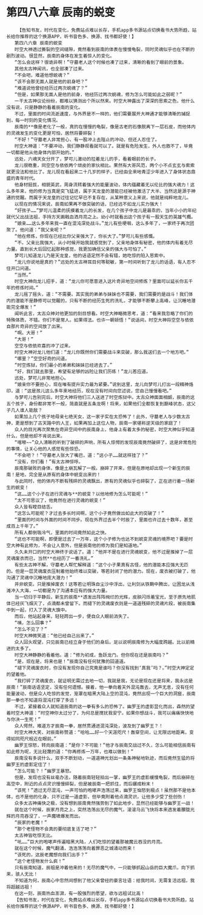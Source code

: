 # 第四八六章 辰南的蜕变
        【告知书友，时代在变化，免费站点难以长存，手机app多书源站点切换看书大势所趋，站长给你推荐的这个换源APP，听书音色多、换源、找书都好使！】
       第四八六章 辰南的蜕变
       时空大神透过撕裂的空间缝隙，竟然看到辰南的体表在慢慢龟裂，同时灵魂似乎也在不断的剧烈波动。很显然，辰南的身体在发生着惊人的变化。
       “怎么会这样？很诡异啊！”守墓老人这个时候也凑了过来，清晰的看到了眼前的景象。
       其他太古神闻讯，也全部凑了过来。
       “不会吧，难道他想蜕魂？”
       “该不会那无面人就是他的前身吧？”
       “难道说他曾经经历过两次蜕魂了？”
       “但是，如果那无面人是他的前身，他经历过两次蜕魂，修为怎么可能如此之弱呢？”
       一干太古神议论纷纷，都难以猜测出个所以然来。时空大神露出了深深的思索之色，他什么没有说，只是静静的看着辰南的变化。
       不过，里面的时间流逝速度，与外界是不一样的，他们需要展开大神通才能够清晰的捕捉到，每一时刻的变化情况。
       辰南的**像是老化了一般，真的在慢慢的龟裂，像是古老的石像脱离下一层石皮，而他体内的灵魂发生的变化更是可怕，居然将要碎裂！
       “不好！”守墓老人非常担心，有一股冲上去阻止的冲动，但还人忍住了。
       时空大神道：“不要冲动，我们静静观看就可以了。就是有危险发生，外人也救不了，毕竟一切都是他从他身体内部开始的。”
       远处，六魂天女分开了，梦可儿激动的拉着龙儿的手，看着眼前的长子。
       龙儿很稳重，同空空与依依两个顽皮的家伙相比。果然有大哥风范，两个小不点玄玄与索索就更没法和他比了。龙儿现在看起来二十几岁的样子，已经由全来地青涩少年进入了身体状态鼎盛的青年时代。
       他身材挺拔，相貌英武，周身流转着强大的能量波动，体内蕴藏着无以伦比的强大魂力！这么多年来，他的修为当真是突飞猛进，属于天龙皇的潜能已经被他激活了大半、当然这是源于神通的觉醒。而属于天龙皇的过往记忆早已不复存在，从某种意义上来说，他就是纯粹地龙儿。
       以现在的情况来说，辰南如果再不做突破的话，已经远不如龙儿实力强大！
       “好孩子……”梦可儿温柔的抚摸着龙儿的长发，在几个孩子中龙儿是最乖的，当年小小的年纪就代父出战法祖，手持方天画戟血洒月亮之上。幼小时就看出这个孩子有一股天生的英雄气概。
       “娘亲……这么多年来我一直在混沌深处战斗。”龙儿有些哽咽，这么多年了，一家终于再次团聚了。他问道：“我父亲呢？”
       “他在修炼，你现在已经比你父亲强大了，你长大了。”梦可儿有些感慨。
       “不。父亲比我强大，从小时候开始我就感觉到了，父亲地身体有秘密，他的体内有着无尽力量。直到长大后回忆起那种感觉，我更加确信父亲的强大与可怕了。”
       梦可儿知道龙儿乃是天龙皇，他的话语定然不会有错，她吃惊的陷入思索中。
       “龙儿你说地是真的？”远处的太古神耳目何等聪敏，第一时间听到了龙儿的话语，有人忍不住开口问道。
       “当然。”
       时空大神向龙儿招手，道：“龙儿你可愿意进入这片奇异地空间修炼？里面可以延长你五千年的修炼时间。”
       龙儿摇了摇头，道：“不需要。其实我的弟弟与妹妹也不需要，我们需要的是战斗！我们体内的潜能不是静修可以觉醒的，只有不断的经历生死的洗礼，才能够不断攀上高峰，让沉睡地潜能完全爆发！”
       闻听此言，太古众神对他更加的刮目想看。时空大神略微思考，道：“看来我忽略了你们的特殊体质，不错。你们不是常人。如果得法。也许一朝顿悟！”说话间，时空大神将空空与依依自那片奇异的空间放了出来。
       “啊。大哥！”
       “大哥！”
       空空与依依欢喜的冲了过来。
       时空大神对龙儿他们道：“龙儿你既然你们需要战斗来突破，那么我送们去一个地方吧。”
       “哪里？”空空好奇的问道。
       “时空炼狱，你们最小的弟弟和妹妹已经进去了。”
       “好，我们就去那里，希望有足够的凶险让我们历练！”龙儿答应道。
       远处，梦可儿非常地担心。
       “娘亲你不要担心，现在唯有提升实力最为紧要。”说到这里，龙儿向梦可儿打出一段精神烙印，道：“这是孩儿这么多年来地经历，现在没有时间向您述说，您自己慢慢看吧。”
       与梦可儿告别完后，时空大神将他们三人送进了时空炼狱中。太古众神面面相觑，辰南的这五个孩子，身份都非常不一般，简直就是五条龙啊！将来，如果他们全都恢复到巅峰状态，这父子几人谁人能敌？
       如果加上几个孩子地母亲七绝天女，这一家子实在太恐怖了！此外，守墓老人与少数太古神，更是想到了古天路中的人王，如果再加上这位人物，辰南一家堪称逆天级的家庭了！
       众人的目光再次聚焦在奇异空间中的辰南身上，他身上有着太多的秘密，时空大神似乎知道什么，但是他却不肯说出来。
       “喀嚓~~”众人清晰的听到了破碎的声响，所有人惊愕的发现辰南竟然破碎了，这是非常危险的事情，让关心他的人感觉有些惊恐。
       “不会吧？！”守墓老人张大了嘴巴，道：“这小子……就这样挂了？”
       “没有，你们看！”有太古神惊呼。
       辰南那破败的身体，像是土崩瓦解了一般。崩碎了开来，但是在原地却出现一个新生的辰南！是地，完全是从原有的身体中蜕变出来的！
       与此同时，他的体内不断有残碎的灵魂飘出，原有的灵魂似乎也碎裂了，正在进行着一场新生的蜕变！
       “这……这个小子在进行灵魂与**的蜕变？以他地修为怎么可能呢！”
       “太不可思议了，他竟然在进行灵魂的蜕变！”
       众人皆有瞠目结舌。
       “这怎么可能呢？才过去多长时间啊，这个小子竟然做出如此大的突破了！”
       “里面的时间与外面的时间不同步。现在外界过去半个时辰了，里面也许过去十数年，甚至成百上千年了。”
       所有人都倒吸冷气，里面的时间竟然如此之快。
       “这也不可能啊，即便是过去了一万年，这个小子修为也达不到蜕变灵魂的境界吧？要是时空大神有此修为，不会让人意外，但是辰南他的修为我们是知道地。”
       久久未开口的时空大神终于说话了。道：“他并不是在进行灵魂蜕变，他不过是推掉了一层灵魂废衣而已，当然**也经历了一番洗礼。”
       有些太古神不解，守墓老人帮忙解释道：“这个小子果真有古怪，他的潜能本应强大无匹的。但是一层灵魂废衣压制着他始终难以突破，等若封闭了他的潜力。现在，废衣被打破了，他沟通了灵魂中沉睡地庞大潜力！”
       并非蜕变。只是推掉废衣！这等若让明珠自尘沙中浮出，让利剑从铁鞘中腾出，让困龙从浅滩冲入大海，一切都是为了沟通本应有的强大力量。
       当一切归于平静后，新生的辰南**透发出阵阵绚烂的光辉，皮肤闪烁着宝光，至于原先地肌体已经灰飞烟灭了，点滴都未曾留下。而褪下的灵魂废衣则是一道道残碎的灵魂片段，被辰南集中到一起，打入了灵魂大旗中。
       而后，他站起身来，轻轻跨出一步，便自众人眼前消失了。
       “咦，怎么回事？”
       “怎么不见了？”
       时空大神微笑道：“他已经自己出来了。”
       众人回头观望，只见辰南已经立身于他们的身后。足以说明辰南修为大幅度跨越。比以前精进的太多了。
       时空大神静静的看着他。道：“修为初成，鱼跃龙门。但你现在还是辰南吗？”
       “是，现在是，将来也是！”辰南没有任何犹豫的回道道。
       “褪下灵魂废衣时，你没有发现你自己究竟是谁吗？你没有找到‘真我’吗？。”时空大神定定的望着他。
       “我打碎了灵魂废衣，就证明无需过去地一切，我就是我，无论是现在还是将来，我永远是辰南！”辰南话语坚定，没有任何遗憾。接着，他一拳向着天外混沌轰去，无声无息，没有任何能量波动，但是众人吃惊的发觉，笼罩在暗黑大陆上空的混沌，竟然出现一个巨大的洞窟，辰南那一拳也不知道将混沌打穿了多远！
       不过，紧接着众人就知道辰南的这一拳有多么的恐怖了。幽罗王的虚影显化而出，森然的望着时空大神道：“时空神你太过分了，为何总是搅扰我安宁。如果你想战斗，我可以痛痛快快地与你决一生死！”
       众人愕然，难道方才辰南一拳，居然贯通进混沌深处，波及到了幽罗王？！
       时空大神大笑，对辰南称赞道：“哈哈……好一个天涯咫尺！轰穿空间，让无限远地距离，变得如同咫尺般近在眼前。”
       幽罗王惊怒，转向辰南道：“是你？不可能！”他才与辰南交战过不久，怎么可能相信辰南有如此修为呢，无比轻蔑的道：“你再修炼一万年，也难以做到！”
       辰南没有多说什么，双手不断划动，一道道神光划出一条条神秘地轨迹，而后竟然生猛的将幽罗王的虚影定住了！
       “怎么可能？！”幽罗王暴怒。
       但是，发现也没有丝毫办法，随着辰南轻轻拍出一掌，幽罗王的虚影缓慢龟裂，而后崩碎在高空中，附近的点点灵识慢慢碎裂，但是被辰南一把抓住，而后碾成粉末！
       “该死！”透过无尽混沌，一声可怕的咆哮声浩荡过来，幽罗王恼怒到极点！虽然那不是他本体，也不是他的化身，只不过是一道虚影，但毕竟附着他点滴灵识，让他多少受了些创伤！
       众多太古神痛快之极，没有想到辰南竟然强势到了如此地步，显然已经能够与幽罗王一战！
       就在这个时候，辰家月亮之上，突然浩荡出无尽的魔气，滚滚乌云飞快将本来透发着朦胧光辉的月亮吞没了，一声魔啸爆发而出。
       “辰家的老魔！”
       “那个老怪物不会真的要彻底复活了吧？”
       太古神皆吃惊无比。
       “吼……”巨大的咆哮声传遍暗黑大陆，人们吃惊的望着那被魔云吞没的月亮。
       就在这个时候，魔气翻涌，浩浩荡荡向着罪恶之城涌动而来！
       “该死的，这辰老魔想向我们出手？”
       “这个老怪物发什么疯！”
       只有辰南知道，辰祖是冲着他来的！无尽的魔气中，一只能够抓起山岳的巨大魔爪，向下抓来，骇人无比！
       不知道为何，辰南心中忽然间想到了他父亲曾经的豪言壮语：给我时间，无需复活远祖，我将超越远祖！
       在这一刻，辰南热血澎湃，有一股强烈的愿望，欲与远祖试比高！
       【告知书友，时代在变化，免费站点难以长存，手机app多书源站点切换看书大势所趋，站长给你推荐的这个换源APP，听书音色多、换源、找书都好使！】